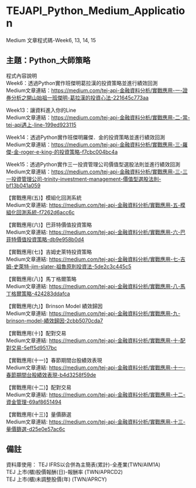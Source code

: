 # TEJAPI_Python_Medium_Application
Medium 文章程式碼-Week6, 13, 14, 15

## 主題：Python_大師策略
程式內容說明<br>
Week6：透過Python實作班傑明葛拉漢的投資策略並進行績效回測<br>
Medium文章連結：https://medium.com/tej-api-金融資料分析/實戰應用-一-證券分析之開山始祖一班傑明-葛拉漢的投資心法-221645c773aa<br>

Week13：讓資料進入你的Line<br>
Medium文章連結：https://medium.com/tej-api-金融資料分析/實戰應用-二-當-tej-api遇上-line-199ed923115 <br>

Week14：透過Python實作班傑明羅傑．金的投資策略並進行績效回測 <br>
Medium文章連結：https://medium.com/tej-api-金融資料分析/實戰應用-三-羅傑-金-roger-e-king-的投資策略-f7cbc004bc4a<br>


Week15：透過Python實作三一投資管理公司價值型選股法則並進行績效回測 <br>
Medium文章連結：https://medium.com/tej-api-金融資料分析/實戰應用-三-三一投資管理公司-trinity-investment-management-價值型選股法則-bf13b041a059<br>

【實戰應用(五)】模組化回測系統 <br>
Medium文章連結: https://medium.com/tej-api-金融資料分析/實戰應用-五-模組化回測系統-f7262d6acc6c <br>

【實戰應用(六)】巴菲特價值投資策略 <br>
Medium文章連結: https://medium.com/tej-api-金融資料分析/實戰應用-六-巴菲特價值投資策略-db9e958b0d4 <br>

【實戰應用(七)】吉姆史萊特投資策略 <br>
Medium文章連結: https://medium.com/tej-api-金融資料分析/實戰應用-七-吉姆-史萊特-jim-slater-祖魯原則投資法-5de2c3c445c5 <br>

【實戰應用(八)】馬丁格爾策略 <br>
Medium文章連結: https://medium.com/tej-api-金融資料分析/實戰應用-八-馬丁格爾策略-424283ddafca <br>

【實戰應用(九)】Brinson Model 績效歸因 <br>
Medium文章連結: https://medium.com/tej-api-金融資料分析/實戰應用-九-brinson-model-績效歸因-2cbb5070cda7

【實戰應用(十)】配對交易 <br>
Medium文章連結: https://medium.com/tej-api-金融資料分析/實戰應用-十-配對交易-5eff5d9517bc

【實戰應用(十一)】春節期間台股績效表現 <br>
Medium文章連結: https://medium.com/tej-api-金融資料分析/實戰應用-十一-春節期間台股績效表現-b4d3258f59de

【實戰應用(十二)】配對交易 <br>
Medium文章連結: https://medium.com/tej-api-金融資料分析/實戰應用-十二-資金管理-69af8651494

【實戰應用(十三)】量價篩選 <br>
Medium文章連結: https://medium.com/tej-api-金融資料分析/實戰應用-十三-量價篩選-d25e0e57ac6c

## 備註
資料庫使用：
TEJ  IFRS以合併為主簡表(累計)-全產業(TWN/AIM1A)<br>
TEJ  上市(櫃)股價報酬(日)-報酬率 (TWN/APRCD2)<br>
TEJ  上市(櫃)未調整股價(年)	(TWN/APRCY)
